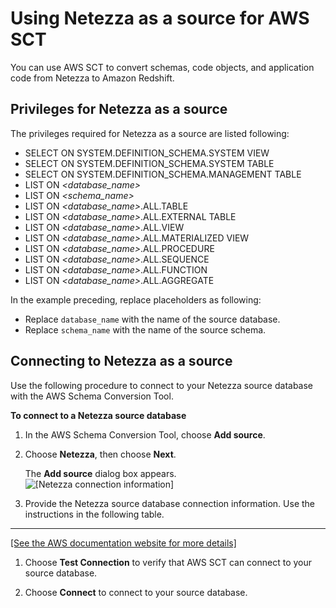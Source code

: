 # Using Netezza as a source for AWS SCT<a name="CHAP_Source.Netezza"></a>

You can use AWS SCT to convert schemas, code objects, and application code from Netezza to Amazon Redshift\. 

## Privileges for Netezza as a source<a name="CHAP_Source.Netezza.Permissions"></a>

The privileges required for Netezza as a source are listed following: 
+ SELECT ON SYSTEM\.DEFINITION\_SCHEMA\.SYSTEM VIEW 
+ SELECT ON SYSTEM\.DEFINITION\_SCHEMA\.SYSTEM TABLE 
+ SELECT ON SYSTEM\.DEFINITION\_SCHEMA\.MANAGEMENT TABLE 
+ LIST ON *<database\_name>* 
+ LIST ON *<schema\_name>* 
+ LIST ON *<database\_name>*\.ALL\.TABLE 
+ LIST ON *<database\_name>*\.ALL\.EXTERNAL TABLE 
+ LIST ON *<database\_name>*\.ALL\.VIEW 
+ LIST ON *<database\_name>*\.ALL\.MATERIALIZED VIEW 
+ LIST ON *<database\_name>*\.ALL\.PROCEDURE 
+ LIST ON *<database\_name>*\.ALL\.SEQUENCE 
+ LIST ON *<database\_name>*\.ALL\.FUNCTION 
+ LIST ON *<database\_name>*\.ALL\.AGGREGATE 

In the example preceding, replace placeholders as following:
+ Replace `database_name` with the name of the source database\.
+ Replace `schema_name` with the name of the source schema\.

## Connecting to Netezza as a source<a name="CHAP_Source.Netezza.Connecting"></a>

Use the following procedure to connect to your Netezza source database with the AWS Schema Conversion Tool\. 

**To connect to a Netezza source database**

1. In the AWS Schema Conversion Tool, choose **Add source**\. 

1. Choose **Netezza**, then choose **Next**\. 

   The **Add source** dialog box appears\.  
![\[Netezza connection information\]](http://docs.aws.amazon.com/SchemaConversionTool/latest/userguide/images/source-netezza.png)

1. Provide the Netezza source database connection information\. Use the instructions in the following table\.   
****    
[\[See the AWS documentation website for more details\]](http://docs.aws.amazon.com/SchemaConversionTool/latest/userguide/CHAP_Source.Netezza.html)

1. Choose **Test Connection** to verify that AWS SCT can connect to your source database\. 

1. Choose **Connect** to connect to your source database\.